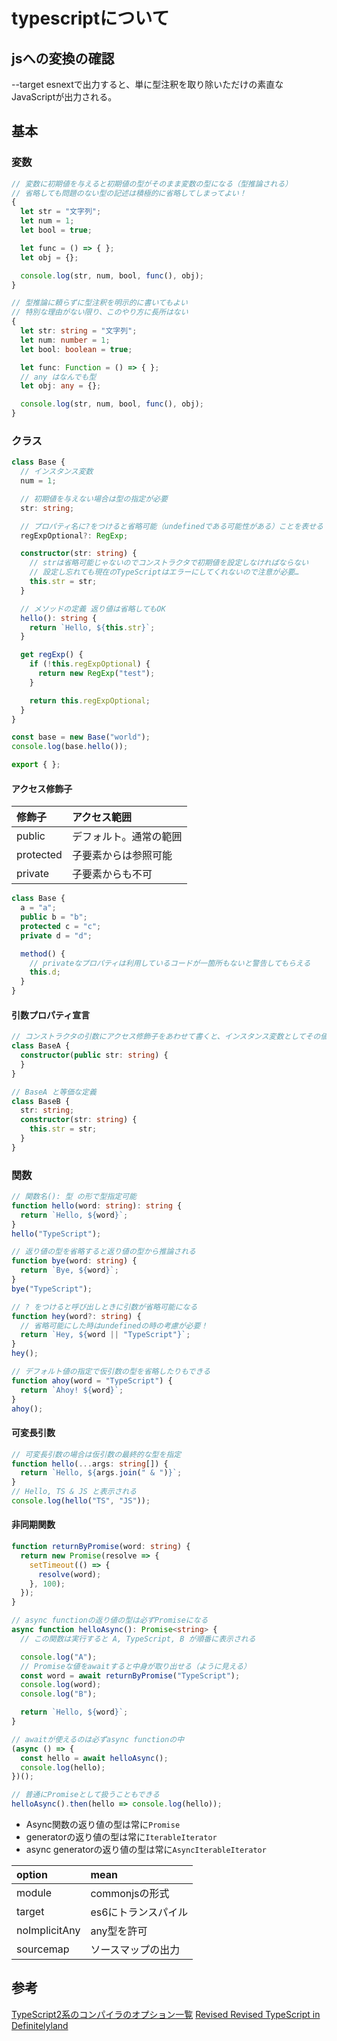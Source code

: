 # typescriptについて

## jsへの変換の確認
--target esnextで出力すると、単に型注釈を取り除いただけの素直なJavaScriptが出力される。

## 基本

### 変数

```typescript
// 変数に初期値を与えると初期値の型がそのまま変数の型になる（型推論される）
// 省略しても問題のない型の記述は積極的に省略してしまってよい！
{
  let str = "文字列";
  let num = 1;
  let bool = true;

  let func = () => { };
  let obj = {};

  console.log(str, num, bool, func(), obj);
}

// 型推論に頼らずに型注釈を明示的に書いてもよい
// 特別な理由がない限り、このやり方に長所はない
{
  let str: string = "文字列";
  let num: number = 1;
  let bool: boolean = true;

  let func: Function = () => { };
  // any はなんでも型
  let obj: any = {};

  console.log(str, num, bool, func(), obj);
}
```

### クラス

```typescript
class Base {
  // インスタンス変数
  num = 1;

  // 初期値を与えない場合は型の指定が必要
  str: string;

  // プロパティ名に?をつけると省略可能（undefinedである可能性がある）ことを表せる
  regExpOptional?: RegExp;

  constructor(str: string) {
    // strは省略可能じゃないのでコンストラクタで初期値を設定しなければならない
    // 設定し忘れても現在のTypeScriptはエラーにしてくれないので注意が必要…
    this.str = str;
  }

  // メソッドの定義 返り値は省略してもOK
  hello(): string {
    return `Hello, ${this.str}`;
  }

  get regExp() {
    if (!this.regExpOptional) {
      return new RegExp("test");
    }

    return this.regExpOptional;
  }
}

const base = new Base("world");
console.log(base.hello());

export { };
```

#### アクセス修飾子

|修飾子|アクセス範囲|
|:--|:--|
|public|デフォルト。通常の範囲|
|protected|子要素からは参照可能|
|private|子要素からも不可|

```typescript
class Base {
  a = "a";
  public b = "b";
  protected c = "c";
  private d = "d";

  method() {
    // privateなプロパティは利用しているコードが一箇所もないと警告してもらえる
    this.d;
  }
}
```

#### 引数プロパティ宣言

```typescript
// コンストラクタの引数にアクセス修飾子をあわせて書くと、インスタンス変数としてその値が利用可能になる
class BaseA {
  constructor(public str: string) {
  }
}

// BaseA と等価な定義
class BaseB {
  str: string;
  constructor(str: string) {
    this.str = str;
  }
}
```

### 関数

```typescript
// 関数名(): 型 の形で型指定可能
function hello(word: string): string {
  return `Hello, ${word}`;
}
hello("TypeScript");

// 返り値の型を省略すると返り値の型から推論される
function bye(word: string) {
  return `Bye, ${word}`;
}
bye("TypeScript");

// ? をつけると呼び出しときに引数が省略可能になる
function hey(word?: string) {
  // 省略可能にした時はundefinedの時の考慮が必要！
  return `Hey, ${word || "TypeScript"}`;
}
hey();

// デフォルト値の指定で仮引数の型を省略したりもできる
function ahoy(word = "TypeScript") {
  return `Ahoy! ${word}`;
}
ahoy();

```

#### 可変長引数

```typescript
// 可変長引数の場合は仮引数の最終的な型を指定
function hello(...args: string[]) {
  return `Hello, ${args.join(" & ")}`;
}
// Hello, TS & JS と表示される
console.log(hello("TS", "JS"));

```

#### 非同期関数

```typescript
function returnByPromise(word: string) {
  return new Promise(resolve => {
    setTimeout(() => {
      resolve(word);
    }, 100);
  });
}

// async functionの返り値の型は必ずPromiseになる
async function helloAsync(): Promise<string> {
  // この関数は実行すると A, TypeScript, B が順番に表示される

  console.log("A");
  // Promiseな値をawaitすると中身が取り出せる（ように見える）
  const word = await returnByPromise("TypeScript");
  console.log(word);
  console.log("B");

  return `Hello, ${word}`;
}

// awaitが使えるのは必ずasync functionの中
(async () => {
  const hello = await helloAsync();
  console.log(hello);
})();

// 普通にPromiseとして扱うこともできる
helloAsync().then(hello => console.log(hello));
```

* Async関数の返り値の型は常に`Promise`
* generatorの返り値の型は常に`IterableIterator`
* async generatorの返り値の型は常に`AsyncIterableIterator`


|option|mean|
|:--|:--|
|module|commonjsの形式|
|target|es6にトランスパイル|
|noImplicitAny|any型を許可|
|sourcemap|ソースマップの出力|

## 参考

[TypeScript2系のコンパイラのオプション一覧][*1]
[Revised Revised TypeScript in Definitelyland][*2]

[*1]:https://qiita.com/IganinTea/items/f88bea469bff56cfbda6
[*2]:http://typescript.ninja/typescript-in-definitelyland/index.html
